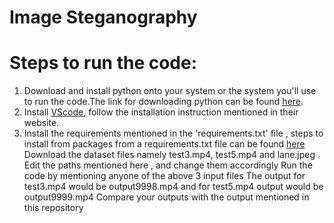 # Image Steganography
# Steps to run the code:
1) Download and install python onto your system or the system you'll use to run the code.The link for downloading python can be found [here](https://www.python.org/downloads/).
2) Install [VScode](https://code.visualstudio.com/download), follow the installation instruction mentioned in their website.
3) Install the requirements mentioned in the 'requirements.txt' file , steps to install from packages from a requirements.txt file can be found [here](https://github.com/SreekarK28/Image-Steganography/blob/main/requirements.txt)
Download the dataset files namely test3.mp4, test5.mp4 and lane.jpeg
Edit the paths mentioned here , and change them accordingly
Run the code by mentioning anyone of the above 3 input files
The output for test3.mp4 would be output9998.mp4 and for test5.mp4 output would be output9999.mp4
Compare your outputs with the output mentioned in this repository
